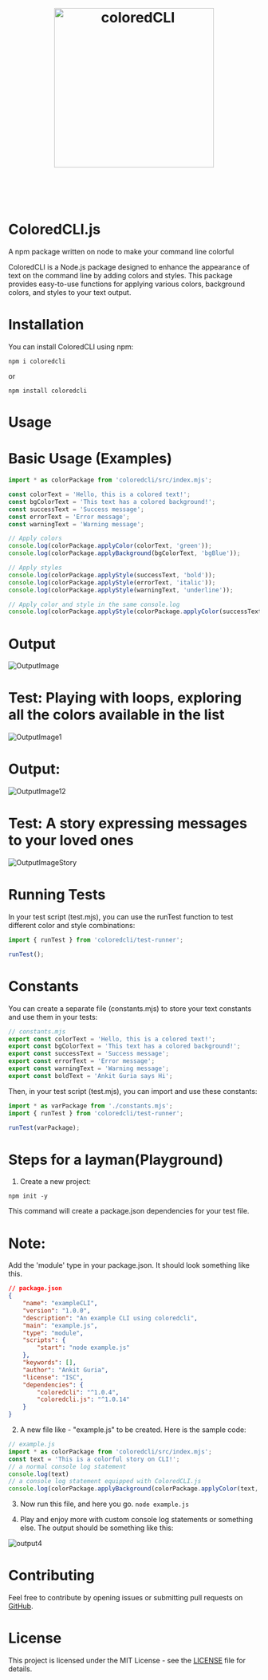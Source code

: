<h1 align="center">
	<br>
	<br>
	<img width="320" src="https://github.com/ankit142/ColoredCLI/blob/main/coloredCLIBanner.jpg" alt="coloredCLI">
	<br>
	<br>
	<br>
</h1>

# ColoredCLI.js
A npm package written on node to make your command line colorful


ColoredCLI is a Node.js package designed to enhance the appearance of text on the command line by adding colors and styles. This package provides easy-to-use functions for applying various colors, background colors, and styles to your text output.

# Installation
You can install ColoredCLI using npm:

`npm i coloredcli`

or

`npm install coloredcli`

# Usage
# Basic Usage (Examples)

```javascript
import * as colorPackage from 'coloredcli/src/index.mjs';

const colorText = 'Hello, this is a colored text!';
const bgColorText = 'This text has a colored background!';
const successText = 'Success message';
const errorText = 'Error message';
const warningText = 'Warning message';

// Apply colors
console.log(colorPackage.applyColor(colorText, 'green'));
console.log(colorPackage.applyBackground(bgColorText, 'bgBlue'));

// Apply styles
console.log(colorPackage.applyStyle(successText, 'bold'));
console.log(colorPackage.applyStyle(errorText, 'italic'));
console.log(colorPackage.applyStyle(warningText, 'underline'));

// Apply color and style in the same console.log
console.log(colorPackage.applyStyle(colorPackage.applyColor(successText, 'green'), 'bold'));
```
# Output 

![OutputImage](https://github.com/ankit142/ColoredCLI/blob/main/ExampleOutput.png)


# Test: Playing with loops, exploring all the colors available in the list


![OutputImage1](https://github.com/ankit142/ColoredCLI/blob/main/media/testCase3.png)

# Output:

![OutputImage12](https://github.com/ankit142/ColoredCLI/blob/main/media/testOutput3.png)

# Test: A story expressing messages to your loved ones

![OutputImageStory](https://github.com/ankit142/ColoredCLI/blob/main/media/ExampleStory.png)

# Running Tests
In your test script (test.mjs), you can use the runTest function to test different color and style combinations:

```javascript
import { runTest } from 'coloredcli/test-runner';

runTest();
```
# Constants
You can create a separate file (constants.mjs) to store your text constants and use them in your tests:

```javascript
// constants.mjs
export const colorText = 'Hello, this is a colored text!';
export const bgColorText = 'This text has a colored background!';
export const successText = 'Success message';
export const errorText = 'Error message';
export const warningText = 'Warning message';
export const boldText = 'Ankit Guria says Hi';
```
Then, in your test script (test.mjs), you can import and use these constants:
```javascript
import * as varPackage from './constants.mjs';
import { runTest } from 'coloredcli/test-runner';

runTest(varPackage);
```

# Steps for a layman(Playground)
1. Create a new project: 

`npm init -y`

This command will create a package.json dependencies for your test file.

# Note: 
Add the 'module' type in your package.json.
It should look something like this.

```json
// package.json
{
    "name": "exampleCLI",
    "version": "1.0.0",
    "description": "An example CLI using coloredcli",
    "main": "example.js",
    "type": "module",
    "scripts": {
        "start": "node example.js"
    },
    "keywords": [],
    "author": "Ankit Guria",
    "license": "ISC",
    "dependencies": {
        "coloredcli": "^1.0.4",
        "coloredcli.js": "^1.0.14"
    }
}
```

2. A new file like - "example.js" to be created. 
Here is the sample code:

```javascript
// example.js
import * as colorPackage from 'coloredcli/src/index.mjs';
const text = 'This is a colorful story on CLI!';
// a normal console log statement
console.log(text)
// a console log statement equipped with ColoredCLI.js
console.log(colorPackage.applyBackground(colorPackage.applyColor(text, 'cyan'), 'bgBrightYellow'));
```
3. Now run this file, and here you go.
`node example.js`

4. Play and enjoy more with custom console log statements or something else.
The output should be something like this: 

![output4](https://github.com/ankit142/ColoredCLI/blob/main/media/output4.png)

# Contributing
Feel free to contribute by opening issues or submitting pull requests on [GitHub](https://github.com/ankit142/ColoredCLI).

# License
This project is licensed under the MIT License - see the [LICENSE](https://github.com/ankit142/ColoredCLI/blob/main/LICENSE) file for details.




